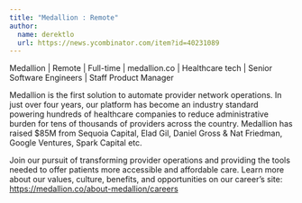 ```yaml
---
title: "Medallion : Remote"
author:
  name: derektlo
  url: https://news.ycombinator.com/item?id=40231089
---
```

Medallion | Remote | Full-time | medallion.co | Healthcare tech | Senior Software Engineers | Staff Product Manager

Medallion is the first solution to automate provider network operations. In just over four years, our platform has become an industry standard powering hundreds of healthcare companies to reduce administrative burden for tens of thousands of providers across the country. Medallion has raised $85M from Sequoia Capital, Elad Gil, Daniel Gross &amp; Nat Friedman, Google Ventures, Spark Capital etc.

Join our pursuit of transforming provider operations and providing the tools needed to offer patients more accessible and affordable care. Learn more about our values, culture, benefits, and opportunities on our career’s site: <a href="https:&#x2F;&#x2F;medallion.co&#x2F;about-medallion&#x2F;careers" rel="nofollow">https:&#x2F;&#x2F;medallion.co&#x2F;about-medallion&#x2F;careers</a>
